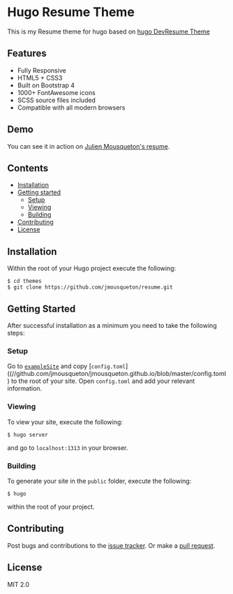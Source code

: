 # Hugo Resume Theme

This is my Resume theme for hugo based on [hugo DevResume Theme](https://github.com/cowboysmall-tools/hugo-devresume-theme)

## Features

- Fully Responsive
- HTML5 + CSS3
- Built on Bootstrap 4
- 1000+ FontAwesome icons
- SCSS source files included
- Compatible with all modern browsers

## Demo

You can see it in action on [Julien Mousqueton's resume](https://jmousqueton.github.io/). 

## Contents

- [Installation](#installation)
- [Getting started](#getting-started)
    - [Setup](#setup)
    - [Viewing](#viewing)
    - [Building](#building)
- [Contributing](#contributing)
- [License](#license)



## Installation

Within the root of your Hugo project execute the following:

    $ cd themes
    $ git clone https://github.com/jmousqueton/resume.git


## Getting Started

After successful installation as a minimum you need to take the following steps:

### Setup

Go to [`exampleSite`](//github.com/jmousqueton/jmousqueton.github.io/) and copy 
[`config.toml`]((//github.com/jmousqueton/jmousqueton.github.io/blob/master/config.toml) 
to the root of your site. Open `config.toml` and add your relevant information.

### Viewing

To view your site, execute the following: 

    $ hugo server

and go to `localhost:1313` in your browser.

### Building

To generate your site in the `public` folder, execute the following:

    $ hugo

within the root of your project.


## Contributing

Post bugs and contributions to the [issue tracker](//github.com/jmousqueton/resume/issues). 
Or make a [pull request](//github.com/jmousqueton/resume/pulls).


## License

MIT 2.0 


